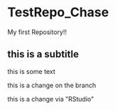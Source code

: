 # TestRepo_Chase
My first Repository!!


## this is a subtitle

this is some text

this is a change on the branch

this is a change via "RStudio"